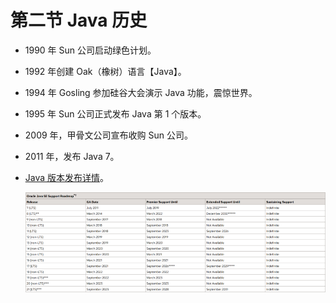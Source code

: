 # 第二节 Java 历史

- 1990 年 Sun 公司启动绿色计划。

- 1992 年创建 Oak（橡树）语言【Java】。

- 1994 年 Gosling 参加硅谷大会演示 Java 功能，震惊世界。

- 1995 年 Sun 公司正式发布 Java 第 1 个版本。

- 2009 年，甲骨文公司宣布收购 Sun 公司。

- 2011 年，发布 Java 7。

- [Java 版本发布详情](https://www.oracle.com/java/technologies/java-se-support-roadmap.html)。

    ![](https://raw.githubusercontent.com/wehome-h/typora-images-repository/main/images/20240413150037.png)

